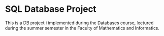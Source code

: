 # SQL Database Project

This is a DB project i implemented during the Databases course, lectured during the summer semester
in the Faculty of Mathematics and Informatics.
